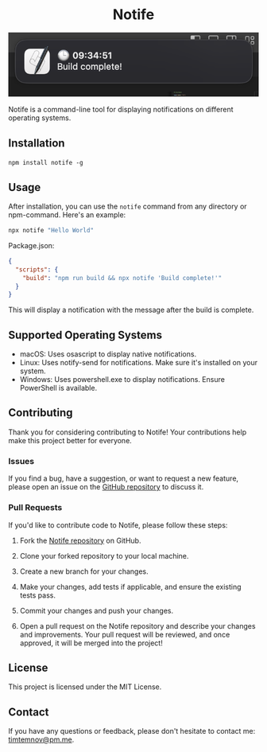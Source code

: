 <h1 align="center">
  Notife
</h1>

<p align="center">
  <img src="preview.png" alt="Scratch Map App" /> 
</p>

Notife is a command-line tool for displaying notifications on different operating systems.

## Installation

`npm install notife -g`

## Usage

After installation, you can use the `notife` command from any directory or npm-command. Here's an example:

```bash
npx notife "Hello World"
```

Package.json:

```json
{
  "scripts": {
    "build": "npm run build && npx notife 'Build complete!'"
  }
}
```

This will display a notification with the message after the build is complete.

## Supported Operating Systems

- macOS: Uses osascript to display native notifications.
- Linux: Uses notify-send for notifications. Make sure it's installed on your system.
- Windows: Uses powershell.exe to display notifications. Ensure PowerShell is available.

## Contributing

Thank you for considering contributing to Notife! Your contributions help make this project better for everyone.

### Issues

If you find a bug, have a suggestion, or want to request a new feature, please open an issue on the [GitHub repository](https://github.com/dtlnv/notife) to discuss it.

### Pull Requests

If you'd like to contribute code to Notife, please follow these steps:

1. Fork the [Notife repository](https://github.com/dtlnv/notife) on GitHub.

2. Clone your forked repository to your local machine.

3. Create a new branch for your changes.

4. Make your changes, add tests if applicable, and ensure the existing tests pass.

5. Commit your changes and push your changes.

6. Open a pull request on the Notife repository and describe your changes and improvements. Your pull request will be reviewed, and once approved, it will be merged into the project!

## License

This project is licensed under the MIT License.

## Contact

If you have any questions or feedback, please don't hesitate to contact me: timtemnov@pm.me.